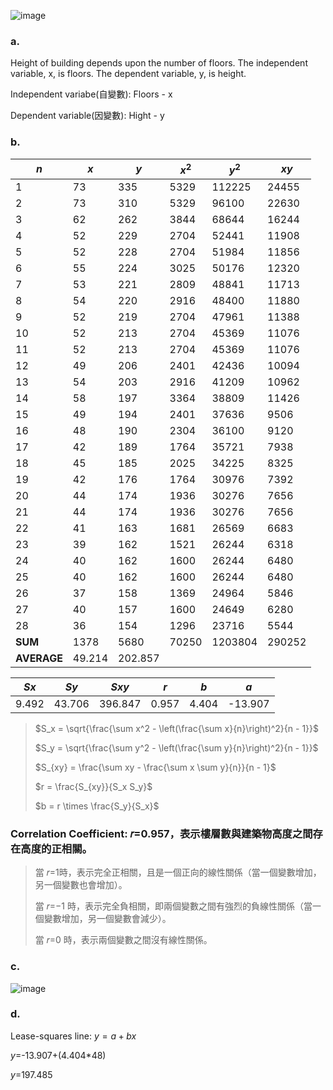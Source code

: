 ![image](https://github.com/user-attachments/assets/bb076e20-60f6-4e3a-b536-dcd9fc739e81)

### a.
Height of building depends upon the number of floors. The independent variable, x, is floors. The dependent variable, y, is height.

Independent variabe(自變數): Floors - x

Dependent variable(因變數): Hight - y

### b.

| $n$ | $x$ | $y$ | $x^2$ | $y^2$   | $xy$    |
|--------|----------|----------|------|-------|-------|
| 1      | 73       | 335      | 5329 | 112225| 24455 |
| 2      | 73       | 310      | 5329 | 96100 | 22630 |
| 3      | 62       | 262      | 3844 | 68644 | 16244 |
| 4      | 52       | 229      | 2704 | 52441 | 11908 |
| 5      | 52       | 228      | 2704 | 51984 | 11856 |
| 6      | 55       | 224      | 3025 | 50176 | 12320 |
| 7      | 53       | 221      | 2809 | 48841 | 11713 |
| 8      | 54       | 220      | 2916 | 48400 | 11880 |
| 9      | 52       | 219      | 2704 | 47961 | 11388 |
| 10     | 52       | 213      | 2704 | 45369 | 11076 |
| 11     | 52       | 213      | 2704 | 45369 | 11076 |
| 12     | 49       | 206      | 2401 | 42436 | 10094 |
| 13     | 54       | 203      | 2916 | 41209 | 10962 |
| 14     | 58       | 197      | 3364 | 38809 | 11426 |
| 15     | 49       | 194      | 2401 | 37636 | 9506  |
| 16     | 48       | 190      | 2304 | 36100 | 9120  |
| 17     | 42       | 189      | 1764 | 35721 | 7938  |
| 18     | 45       | 185      | 2025 | 34225 | 8325  |
| 19     | 42       | 176      | 1764 | 30976 | 7392  |
| 20     | 44       | 174      | 1936 | 30276 | 7656  |
| 21     | 44       | 174      | 1936 | 30276 | 7656  |
| 22     | 41       | 163      | 1681 | 26569 | 6683  |
| 23     | 39       | 162      | 1521 | 26244 | 6318  |
| 24     | 40       | 162      | 1600 | 26244 | 6480  |
| 25     | 40       | 162      | 1600 | 26244 | 6480  |
| 26     | 37       | 158      | 1369 | 24964 | 5846  |
| 27     | 40       | 157      | 1600 | 24649 | 6280  |
| 28     | 36       | 154      | 1296 | 23716 | 5544  |
| **SUM**| 1378     | 5680     | 70250|1203804| 290252|
| **AVERAGE**|49.214|202.857| 

| $Sx$ | $Sy$ | $Sxy$ | $r$   | $b$   | $a$   |
|------|------|------|-------|-------|-------|
|9.492| 43.706| 396.847| 0.957 | 4.404 | -13.907 |

>$S_x = \sqrt{\frac{\sum x^2 - \left(\frac{\sum x}{n}\right)^2}{n - 1}}$
>
>$S_y = \sqrt{\frac{\sum y^2 - \left(\frac{\sum y}{n}\right)^2}{n - 1}}$
>
>$S_{xy} = \frac{\sum xy - \frac{\sum x \sum y}{n}}{n - 1}$
>
>$r = \frac{S_{xy}}{S_x S_y}$
>
>$b = r \times \frac{S_y}{S_x}$

### Correlation Coefficient: 𝑟=0.957，表示樓層數與建築物高度之間存在高度的正相關。

>當 𝑟=1時，表示完全正相關，且是一個正向的線性關係（當一個變數增加，另一個變數也會增加）。
>
>當 𝑟=−1 時，表示完全負相關，即兩個變數之間有強烈的負線性關係（當一個變數增加，另一個變數會減少）。
>
>當 𝑟=0 時，表示兩個變數之間沒有線性關係。

### c.
![image](https://github.com/user-attachments/assets/78ed11f2-4225-4b0a-b1b6-3e614cb89684)

### d.
Lease-squares line: $y=a+bx$

$y$=-13.907+(4.404*48)

$y$=197.485
